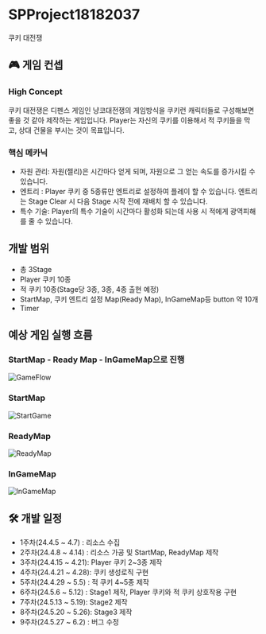 # SPProject18182037
쿠키 대전쟁

## 🎮 게임 컨셉

### High Concept
쿠키 대전쟁은 디펜스 게임인 냥코대전쟁의 게임방식을 쿠키런 캐릭터들로 구성해보면 좋을 것 같아 제작하는 게임입니다.
Player는 자신의 쿠키를 이용해서 적 쿠키들을 막고, 상대 건물을 부시는 것이 목표입니다.

### 핵심 메카닉
- 자원 관리: 자원(젤리)은 시간마다 얻게 되며, 자원으로 그 얻는 속도를 증가시킬 수 있습니다.
- 엔트리 : Player 쿠키 중 5종류만 엔트리로 설정하여 플레이 할 수 있습니다. 엔트리는 Stage Clear 시 다음 Stage 시작 전에 재배치 할 수 있습니다.
- 특수 기술: Player의 특수 기술이 시간마다 활성화 되는데 사용 시 적에게 광역피해를 줄 수 있습니다.



## 개발 범위
- 총 3Stage
- Player 쿠키 10종
- 적 쿠키 10종(Stage당 3종, 3종, 4종 출현 예정)
- StartMap, 쿠키 엔트리 설정 Map(Ready Map), InGameMap등 button 약 10개
- Timer

## 예상 게임 실행 흐름

### StartMap - Ready Map - InGameMap으로 진행
![GameFlow](https://github.com/Star-Wraith/SPProject18182037/assets/112797166/f4c456f0-ba8f-4900-ac15-c4d09992b372)



### StartMap
![StartGame](https://github.com/Star-Wraith/SPProject18182037/assets/112797166/f9155809-5b4f-464d-a6e0-4615c70fad75)


### ReadyMap
![ReadyMap](https://github.com/Star-Wraith/SPProject18182037/assets/112797166/dccf9ab6-16f5-411c-b81f-ad8c9477ff0e)


### InGameMap
![InGameMap](https://github.com/Star-Wraith/SPProject18182037/assets/112797166/d2594689-a0a8-409c-bd0a-0e60727d4e38)





## 🛠 개발 일정
- 1주차(24.4.5 ~ 4.7)  : 리소스 수집
- 2주차(24.4.8 ~ 4.14) : 리소스 가공 및 StartMap, ReadyMap 제작
- 3주차(24.4.15 ~ 4.21): Player 쿠키 2~3종 제작
- 4주차(24.4.21 ~ 4.28): 쿠키 생성로직 구현
- 5주차(24.4.29 ~ 5.5) : 적 쿠키 4~5종 제작
- 6주차(24.5.6 ~ 5.12) : Stage1 제작, Player 쿠키와 적 쿠키 상호작용 구현
- 7주차(24.5.13 ~ 5.19): Stage2 제작
- 8주차(24.5.20 ~ 5.26): Stage3 제작
- 9주차(24.5.27 ~ 6.2) : 버그 수정
